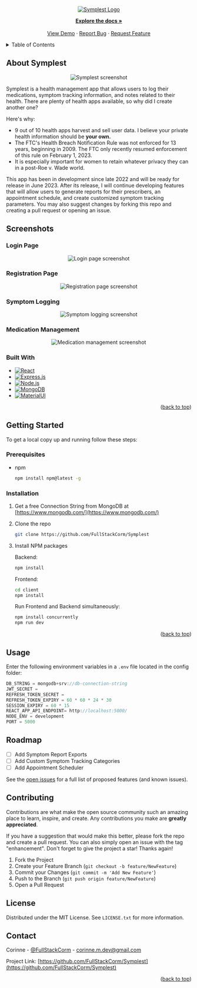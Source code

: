 <!-- Improved compatibility of back to top link: See: https://github.com/othneildrew/Best-README-Template/pull/73 -->
<a name="readme-top"></a>
<!--
*** Thanks for checking out the Best-README-Template. If you have a suggestion
*** that would make this better, please fork the repo and create a pull request
*** or simply open an issue with the tag "enhancement".
*** Don't forget to give the project a star!
*** Thanks again! Now go create something AMAZING! :D
-->



<!-- PROJECT SHIELDS -->
<!--
*** I'm using markdown "reference style" links for readability.
*** Reference links are enclosed in brackets [ ] instead of parentheses ( ).
*** See the bottom of this document for the declaration of the reference variables
*** for contributors-url, forks-url, etc. This is an optional, concise syntax you may use.
*** https://www.markdownguide.org/basic-syntax/#reference-style-links
-->


<!-- PROJECT LOGO -->
<br />
<div align="center">
  <a href="https://github.com/FullStackCorm/Symplest">
    <img src="client/src/images/symplest-YDYC.png" alt="Symplest Logo">
  </a>

  <p align="center">
    <a href="https://github.com/FullStackCorm/Symplest"><strong>Explore the docs »</strong></a>
    <br />
    <br />
    <a href="https://github.com/FullStackCorm/Symplest">View Demo</a>
    ·
    <a href="https://github.com/FullStackCorm/Symplest/issues">Report Bug</a>
    ·
    <a href="https://github.com/FullStackCorm/Symplest/issues">Request Feature</a>
  </p>
</div>



<!-- TABLE OF CONTENTS -->
<details>
  <summary>Table of Contents</summary>
  <ol>
    <li>
      <a href="#about-the-project">About Symplest</a>
      <ul>
        <li><a href="#built-with">Built With</a></li>
      </ul>
    </li>
    <li>
      <a href="#getting-started">Getting Started</a>
      <ul>
        <li><a href="#prerequisites">Prerequisites</a></li>
        <li><a href="#installation">Installation</a></li>
      </ul>
    </li>
    <li><a href="#usage">Usage</a></li>
    <li><a href="#roadmap">Roadmap</a></li>
    <li><a href="#contributing">Contributing</a></li>
    <li><a href="#license">License</a></li>
    <li><a href="#contact">Contact</a></li>
    <!-- <li><a href="#acknowledgments">Acknowledgments</a></li> -->
  </ol>
</details>



<!-- ABOUT SYMPLEST -->
## About Symplest

<div align="center">
  <img src="client/src/images/symplest-screenshot.png" alt="Symplest screenshot" />
</div>


Symplest is a health management app that allows users to log their medications, symptom tracking information, and notes related to their health. There are plenty of health apps available, so why did I create another one? 

Here's why:
* 9 out of 10 health apps harvest and sell user data. I believe your private health information should be **your own.**
* The FTC's Health Breach Notification Rule was not enforced for 13 years, beginning in 2009. The FTC only recently resumed enforcement of this rule on February 1, 2023.
* It is especially important for women to retain whatever privacy they can in a post-Roe v. Wade world.

This app has been in development since late 2022 and will be ready for release in June 2023. After its release, I will continue developing features that will allow users to generate reports for their prescribers, an appointment schedule, and create customized symptom tracking parameters. You may also suggest changes by forking this repo and creating a pull request or opening an issue.


## Screenshots

### Login Page
<div align="center">
  <img src="client/src/images/login-screenshot.png" alt="Login page screenshot" />
</div>

### Registration Page
<div align="center">
  <img src="client/src/images/register-screenshot.png" alt="Registration page screenshot" />
</div>

### Symptom Logging
<div align="center">
  <img src="client/src/images/symptom-screenshot.png" alt="Symptom logging screenshot" />
</div>

### Medication Management
<div align="center">
  <img src="client/src/images/med-screenshot.png" alt="Medication management screenshot" />
</div>

### Built With

* [![React][React.js]][React-url]
* [![Express.js][Express.js]][Express-url]
* [![Node.js][Node.js]][Node-url]
* [![MongoDB][MongoDB]][MongoDB-url]
* [![MaterialUI][MaterialUI]][MaterialUI-url]


<p align="right">(<a href="#readme-top">back to top</a>)</p>

<!-- GETTING STARTED -->
## Getting Started

To get a local copy up and running follow these steps:

### Prerequisites

* npm
  ```sh
  npm install npm@latest -g
  ```

### Installation

1. Get a free Connection String from MongoDB at [https://www.mongodb.com/](https://www.mongodb.com/)
2. Clone the repo
   ```sh
   git clone https://github.com/FullStackCorm/Symplest
   ```
3. Install NPM packages

    Backend:
   ```sh
   npm install
   ```
   
   Frontend:
   ```sh
   cd client
   npm install
   ```
   
   Run Frontend and Backend simultaneously:
   ```sh
   npm install concurrently
   npm run dev
   ```

<p align="right">(<a href="#readme-top">back to top</a>)</p>



<!-- USAGE EXAMPLES -->
## Usage

Enter the following environment variables in a `.env` file located in the config folder:
   ```js
   DB_STRING = mongodb+srv://db-connection-string
   JWT_SECRET = 
   REFRESH_TOKEN_SECRET =
   REFRESH_TOKEN_EXPIRY = 60 * 60 * 24 * 30
   SESSION_EXPIRY = 60 * 15
   REACT_APP_API_ENDPOINT= http://localhost:5000/
   NODE_ENV = development
   PORT = 5000
   ```




<!-- ROADMAP -->
## Roadmap

- [ ] Add Symptom Report Exports
- [ ] Add Custom Symptom Tracking Categories
- [ ] Add Appointment Scheduler

See the [open issues](https://github.com/othneildrew/Best-README-Template/issues) for a full list of proposed features (and known issues).




<!-- CONTRIBUTING -->
## Contributing

Contributions are what make the open source community such an amazing place to learn, inspire, and create. Any contributions you make are **greatly appreciated**.

If you have a suggestion that would make this better, please fork the repo and create a pull request. You can also simply open an issue with the tag "enhancement".
Don't forget to give the project a star! Thanks again!

1. Fork the Project
2. Create your Feature Branch (`git checkout -b feature/NewFeature`)
3. Commit your Changes (`git commit -m 'Add New Feature'`)
4. Push to the Branch (`git push origin feature/NewFeature`)
5. Open a Pull Request





<!-- LICENSE -->
## License

Distributed under the MIT License. See `LICENSE.txt` for more information.




<!-- CONTACT -->
## Contact

Corinne - [@FullStackCorm](https://twitter.com/FullStackCorm) - corinne.m.dev@gmail.com

Project Link: [https://github.com/FullStackCorm/Symplest](https://github.com/FullStackCorm/Symplest)




<!-- ACKNOWLEDGMENTS -->
<!-- ## Acknowledgments

Use this space to list resources you find helpful and would like to give credit to. I've included a few of my favorites to kick things off!

* [Choose an Open Source License](https://choosealicense.com)
* [GitHub Emoji Cheat Sheet](https://www.webpagefx.com/tools/emoji-cheat-sheet)
* [Malven's Flexbox Cheatsheet](https://flexbox.malven.co/)
* [Malven's Grid Cheatsheet](https://grid.malven.co/)
* [Img Shields](https://shields.io)
* [GitHub Pages](https://pages.github.com)
* [Font Awesome](https://fontawesome.com)
* [React Icons](https://react-icons.github.io/react-icons/search)
-->

<p align="right">(<a href="#readme-top">back to top</a>)</p>



<!-- MARKDOWN LINKS & IMAGES -->
<!-- https://www.markdownguide.org/basic-syntax/#reference-style-links -->
[contributors-shield]: https://img.shields.io/github/contributors/othneildrew/Best-README-Template.svg?style=for-the-badge
[contributors-url]: https://github.com/othneildrew/Best-README-Template/graphs/contributors
[forks-shield]: https://img.shields.io/github/forks/othneildrew/Best-README-Template.svg?style=for-the-badge
[forks-url]: https://github.com/othneildrew/Best-README-Template/network/members
[stars-shield]: https://img.shields.io/github/stars/othneildrew/Best-README-Template.svg?style=for-the-badge
[stars-url]: https://github.com/othneildrew/Best-README-Template/stargazers
[issues-shield]: https://img.shields.io/github/issues/othneildrew/Best-README-Template.svg?style=for-the-badge
[issues-url]: https://github.com/othneildrew/Best-README-Template/issues
[license-shield]: https://img.shields.io/github/license/othneildrew/Best-README-Template.svg?style=for-the-badge
[license-url]: https://github.com/othneildrew/Best-README-Template/blob/master/LICENSE.txt
[linkedin-shield]: https://img.shields.io/badge/-LinkedIn-black.svg?style=for-the-badge&logo=linkedin&colorB=555
[linkedin-url]: https://linkedin.com/in/othneildrew
[product-screenshot]: images/screenshot.png
[Next.js]: https://img.shields.io/badge/next.js-000000?style=for-the-badge&logo=nextdotjs&logoColor=white
[Next-url]: https://nextjs.org/
[React.js]: https://img.shields.io/badge/React-20232A?style=for-the-badge&logo=react&logoColor=61DAFB
[React-url]: https://reactjs.org/
[Vue.js]: https://img.shields.io/badge/Vue.js-35495E?style=for-the-badge&logo=vuedotjs&logoColor=4FC08D
[Vue-url]: https://vuejs.org/
[Angular.io]: https://img.shields.io/badge/Angular-DD0031?style=for-the-badge&logo=angular&logoColor=white
[Angular-url]: https://angular.io/
[Svelte.dev]: https://img.shields.io/badge/Svelte-4A4A55?style=for-the-badge&logo=svelte&logoColor=FF3E00
[Svelte-url]: https://svelte.dev/
[Laravel.com]: https://img.shields.io/badge/Laravel-FF2D20?style=for-the-badge&logo=laravel&logoColor=white
[Laravel-url]: https://laravel.com
[Bootstrap.com]: https://img.shields.io/badge/Bootstrap-563D7C?style=for-the-badge&logo=bootstrap&logoColor=white
[Bootstrap-url]: https://getbootstrap.com
[JQuery.com]: https://img.shields.io/badge/jQuery-0769AD?style=for-the-badge&logo=jquery&logoColor=white
[JQuery-url]: https://jquery.com

[MongoDB]: https://img.shields.io/badge/MongoDB-%234ea94b.svg?style=for-the-badge&logo=mongodb&logoColor=white
[MongoDB-url]: https://www.mongodb.com/
[MaterialUI]: https://img.shields.io/badge/Material%20UI-006cda.svg?style=for-the-badge&logo=mui&logoColor=white
[MaterialUI-url]: https://mui.com/
[Node.js]: https://img.shields.io/badge/node.js-6DA55F?style=for-the-badge&logo=node.js&logoColor=white
[Node-url]: https://nodejs.org/en
[Express.js]: https://img.shields.io/badge/express.js-%23404d59.svg?style=for-the-badge&logo=express&logoColor=%2361DAFB
[Express-url]: https://expressjs.com/
